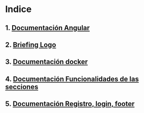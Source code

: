 # Indice

## 1. [Documentación Angular](docs/info/angular.md)

## 2. [Briefing Logo](docs/info/logo.md)

## 3. [Documentación docker](docs/info/docker.md)

## 4. [Documentación Funcionalidades de las secciones](docs/info/funcionalidadDeSecciones.md)

## 5. [Documentación Registro, login, footer ](./docs/info/Registro%2CLogin%2Cfooter.md)






